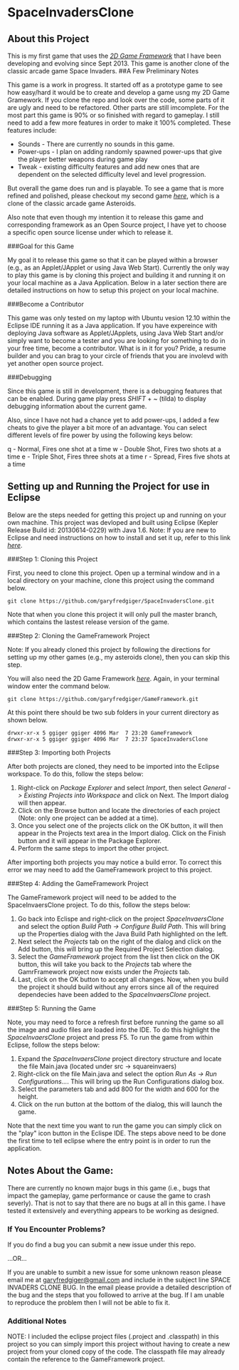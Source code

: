 SpaceInvadersClone
==================

## About this Project

This is my first game that uses the *[2D Game Framework](https://github.com/garyfredgiger/GameFramework.git)* that I have been developing and evolving since Sept 2013. This game is another clone of the classic arcade game Space Invaders. 
##A Few Preliminary Notes

This game is a work in progress. It started off as a prototype game to see how easy/hard it would be to create and develop a game usng my 2D Game Gramework. If you clone the repo and look over the code, some parts of it are ugly and need to be refactored. Other parts are still imcomplete. For the most part this game is 90% or so finished with regard to gameplay. I still need to add a few more features in order to make it 100% completed. These features include:

  * Sounds - There are currently no sounds in this game.
  * Power-ups - I plan on adding randomly spawned power-ups that give the player better weapons during game play
  * Tweak - existing difficulty features and add new ones that are dependent on the selected difficulty level and level progression.

But overall the game does run and is playable. To see a game that is more refined and polished, please checkout my second game *[here](https://github.com/garyfredgiger/GalacticWarReboot)*, which is a clone of the classic arcade game Asteroids.

Also note that even though my intention it to release this game and corresponding framework as an Open Source project, I have yet to choose a specific open source license under which to release it.

###Goal for this Game

My goal it to release this game so that it can be played within a browser (e.g., as an Applet/JApplet or using Java Web Start). Currently the only way to play this game is by cloning this project and building it and running it on your local machine as a Java Application. Below in a later section there are detailed instructions on how to setup this project on your local machine.

###Become a Contributor

This game was only tested on my laptop with Ubuntu vesion 12.10 within the Eclipse IDE running it as a Java application. If you have expereince with deploying Java software as Applet/JApplets, using Java Web Start and/or simply want to become a tester and you are looking for something to do in your free time, become a contributor. What is in it for you? Pride, a resume builder and you can brag to your circle of friends that you are involevd with yet another open source project.

###Debugging

Since this game is still in development, there is a debugging features that can be enabled. During game play press *SHIFT* + *~* (tilda) to display debugging information about the current game.

Also, since I have not had a chance yet to add power-ups, I added a few cheats to give the player a bit more of an advantage. You can select different levels of fire power by using the following keys below:

q - Normal, Fires one shot at a time
w - Double Shot, Fires two shots at a time
e - Triple Shot, Fires three shots at a time
r - Spread, Fires five shots at a time

## Setting up and Running the Project for use in Eclipse

Below are the steps needed for getting this project up and running on your own machine. This project was devloped and built using Eclipse (Kepler Release Build id: 20130614-0229) with Java 1.6. Note: If you are new to Eclipse and need instructions on how to install and set it up, refer to this link *[here](http://wiki.eclipse.org/Eclipse/Installation)*.

###Step 1: Cloning this Project

First, you need to clone this project. Open up a terminal window and in a local directory on your machine, clone this project using the command below.

    git clone https://github.com/garyfredgiger/SpaceInvadersClone.git

Note that when you clone this project it will only pull the master branch, which contains the lastest release version of the game.

###Step 2: Cloning the GameFramework Project

Note: If you already cloned this project by following the directions for setting up my other games (e.g., my asteroids clone), then you can skip this step.

You will also need the 2D Game Framework *[here](https://github.com/garyfredgiger/GameFramework.git)*. Again, in your terminal window enter the command below.

    git clone https://github.com/garyfredgiger/GameFramework.git

At this point there should be two sub folders in your current directory as shown below.

    drwxr-xr-x 5 ggiger ggiger 4096 Mar  7 23:20 GameFramework
    drwxr-xr-x 5 ggiger ggiger 4096 Mar  7 23:37 SpaceInvadersClone

###Step 3: Importing both Projects

After both projects are cloned, they need to be imported into the Eclipse workspace. To do this, follow the steps below:

1. Right-click on *Package Explorer* and select *Import*, then select *General -> Existing Projects into Workspace* and click on Next. The Import dialog will then appear.
2. Click on the Browse button and locate the directories of each project (Note: only one project can be added at a time).
3. Once you select one of the projects click on the OK button, it will then appear in the Projects text area in the Import dialog. Click on the Finish button and it will appear in the Package Explorer.
4. Perform the same steps to import the other project.

After importing both projects you may notice a build error. To correct this error we may need to add the GameFramework project to this project.

###Step 4: Adding the GameFramework Project

The GameFramework project will need to be added to the SpaceInvaersClone project. To do this, follow the steps below:

1. Go back into Eclispe and right-click on the project *SpaceInvaersClone* and select the option *Build Path -> Configure Build Path*. This will bring up the Properties dialog with the Java Build Path highlighted on the left.
2. Next select the *Projects* tab on the right of the dialog and click on the Add button, this will bring up the Required Project Selection dialog.
3. Select the *GameFramework* project from the list then click on the OK button, this will take you back to the *Projects* tab where the GamrFramework project now exists under the *Projects* tab.
4. Last, click on the OK button to accept all changes. Now, when you build the project it should build without any errors since all of the required dependecies have been added to the *SpaceInvaersClone* project.

###Step 5: Running the Game

Note, you may need to force a refresh first before running the game so all the image and audio files are loaded into the IDE. To do this highlight the *SpaceInvaersClone* project and press F5. To run the game from within Eclipse, follow the steps below:

1. Expand the *SpaceInvaersClone* project directory structure and locate the file Main.java (located under src -> squareinvaers)
2. Right-click on the file Main.java and select the option *Run As -> Run Configurations...*. This will bring up the Run Configurations dialog box.
3. Select the parameters tab and add 800 for the width and 600 for the height.
4. Click on the run button at the bottom of the dialog, this will launch the game.

Note that the next time you want to run the game you can simply click on the "play" icon button in the Eclispe IDE. The steps above need to be done the first time to tell eclipse where the entry point is in order to run the application.

## Notes About the Game:

There are currently no known major bugs in this game (i.e., bugs that impact the gameplay, game performance or cause the game to crash severly). That is not to say that there are no bugs at all in this game. I have tested it extensively and everything appears to be working as designed.

### If You Encounter Problems?

If you do find a bug you can submit a new issue under this repo.

...OR...

If you are unable to sumbit a new issue for some unknown reason please email me at garyfredgiger@gmail.com and include in the subject line SPACE INVADERS CLONE BUG. In the email please provide a detailed description of the bug and the steps that you followed to arrive at the bug. If I am unable to reproduce the problem then I will not be able to fix it.

### Additional Notes

NOTE: I included the eclipse project files (.project and .classpath) in this project so you can simply import this project without having to create a new project from your cloned copy of the code. The classpath file may already contain the reference to the GameFramework project.
